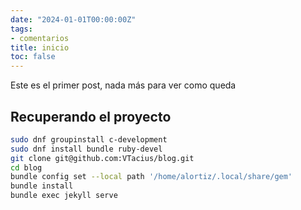 ```yaml
---
date: "2024-01-01T00:00:00Z"
tags:
- comentarios
title: inicio
toc: false
---
```


Este es el primer post, nada más para ver como queda

## Recuperando el proyecto
```bash
sudo dnf groupinstall c-development
sudo dnf install bundle ruby-devel 
git clone git@github.com:VTacius/blog.git
cd blog
bundle config set --local path '/home/alortiz/.local/share/gem'
bundle install
bundle exec jekyll serve
```
